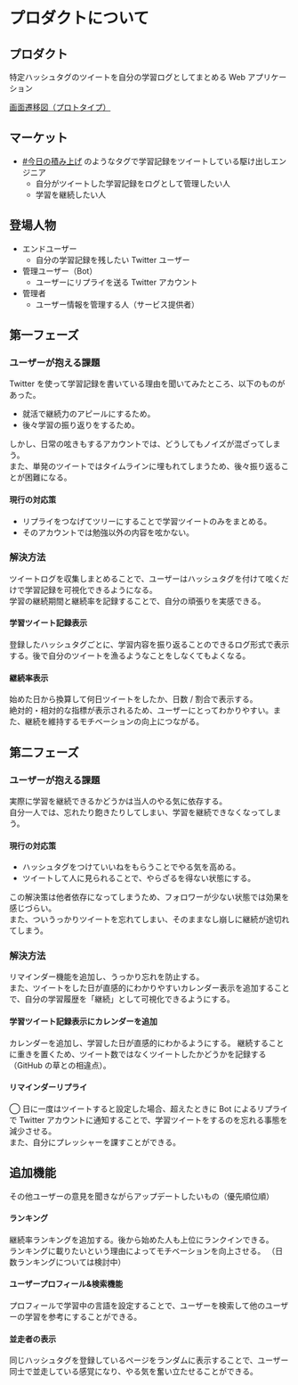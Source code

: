# プロダクトについて

## プロダクト

特定ハッシュタグのツイートを自分の学習ログとしてまとめる Web アプリケーション

[画面遷移図（プロトタイプ）](https://xd.adobe.com/view/9e47355b-8dec-4d95-5979-fcd175de74e9-e876/)

## マーケット

- [#今日の積み上げ](https://twitter.com/search?q=%23%E4%BB%8A%E6%97%A5%E3%81%AE%E7%A9%8D%E3%81%BF%E4%B8%8A%E3%81%92&src=typed_query) のようなタグで学習記録をツイートしている駆け出しエンジニア
  - 自分がツイートした学習記録をログとして管理したい人
  - 学習を継続したい人

## 登場人物

- エンドユーザー
  - 自分の学習記録を残したい Twitter ユーザー
- 管理ユーザー（Bot）
  - ユーザーにリプライを送る Twitter アカウント
- 管理者
  - ユーザー情報を管理する人（サービス提供者）

## 第一フェーズ

### ユーザーが抱える課題

Twitter を使って学習記録を書いている理由を聞いてみたところ、以下のものがあった。

- 就活で継続力のアピールにするため。
- 後々学習の振り返りをするため。

しかし、日常の呟きもするアカウントでは、どうしてもノイズが混ざってしまう。  
また、単発のツイートではタイムラインに埋もれてしまうため、後々振り返ることが困難になる。

#### 現行の対応策

- リプライをつなげてツリーにすることで学習ツイートのみをまとめる。
- そのアカウントでは勉強以外の内容を呟かない。

### 解決方法

ツイートログを収集しまとめることで、ユーザーはハッシュタグを付けて呟くだけで学習記録を可視化できるようになる。  
学習の継続期間と継続率を記録することで、自分の頑張りを実感できる。

#### 学習ツイート記録表示

登録したハッシュタグごとに、学習内容を振り返ることのできるログ形式で表示する。後で自分のツイートを漁るようなことをしなくてもよくなる。

#### 継続率表示

始めた日から換算して何日ツイートをしたか、日数 / 割合で表示する。  
絶対的・相対的な指標が表示されるため、ユーザーにとってわかりやすい。また、継続を維持するモチベーションの向上につながる。

## 第二フェーズ

### ユーザーが抱える課題

実際に学習を継続できるかどうかは当人のやる気に依存する。  
自分一人では、忘れたり飽きたりしてしまい、学習を継続できなくなってしまう。

#### 現行の対応策

- ハッシュタグをつけていいねをもらうことでやる気を高める。
- ツイートして人に見られることで、やらざるを得ない状態にする。

この解決策は他者依存になってしまうため、フォロワーが少ない状態では効果を感じづらい。  
また、ついうっかりツイートを忘れてしまい、そのままなし崩しに継続が途切れてしまう。

### 解決方法

リマインダー機能を追加し、うっかり忘れを防止する。  
また、ツイートをした日が直感的にわかりやすいカレンダー表示を追加することで、自分の学習履歴を「継続」として可視化できるようにする。

#### 学習ツイート記録表示にカレンダーを追加

カレンダーを追加し、学習した日が直感的にわかるようにする。
継続することに重きを置くため、ツイート数ではなくツイートしたかどうかを記録する（GitHub の草との相違点）。

#### リマインダーリプライ

◯ 日に一度はツイートすると設定した場合、超えたときに Bot によるリプライで Twitter アカウントに通知することで、学習ツイートをするのを忘れる事態を減少させる。  
また、自分にプレッシャーを課すことができる。

## 追加機能

その他ユーザーの意見を聞きながらアップデートしたいもの（優先順位順）

#### ランキング

継続率ランキングを追加する。後から始めた人も上位にランクインできる。  
ランキングに載りたいという理由によってモチベーションを向上させる。
（日数ランキングについては検討中）

#### ユーザープロフィール&検索機能

プロフィールで学習中の言語を設定することで、ユーザーを検索して他のユーザーの学習を参考にすることができる。

#### 並走者の表示

同じハッシュタグを登録しているページをランダムに表示することで、ユーザー同士で並走している感覚になり、やる気を奮い立たせることができる。
